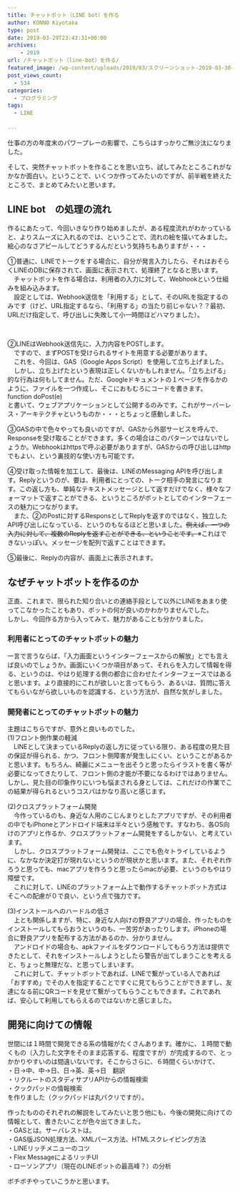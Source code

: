 ```yaml
---
title: チャットボット（LINE bot）を作る
author: KONNO Kiyotaka
type: post
date: 2019-03-29T23:43:31+00:00
archives:
    - 2019
url: /チャットボット（line-bot）を作る/
featured_image: /wp-content/uploads/2019/03/スクリーンショット-2019-03-30-8.39.22.png
post_views_count:
  - 534
categories:
  - プログラミング
tags:
  - LINE

---
```

仕事の方の年度末のパワープレーの影響で、こちらはすっかりご無沙汰になりました。

そして、突然チャットボットを作ることを思い立ち、試してみたところこれがなかなか面白い。ということで、いくつか作ってみたいのですが、前半戦を終えたところで、まとめてみたいと思います。

## LINE bot　の処理の流れ

作るにあたって、今回いきなり作り始めましたが、ある程度流れがわかっていると、よりスムーズに入れるのでは、ということで、流れの絵を描いてみました。  
絵心のなさアピールしてどうするんだという気持ちもありますが・・・

①普通に、LINEでトークをする場合に、自分が発言入力したら、それはおそらくLINEのDBに保存されて、画面に表示されて、処理終了となると思います。  
　チャットボットを作る場合は、利用者の入力に対して、Webhookという仕組みを組み込みます。  
　設定としては、Webhook送信を「利用する」として、そのURLを指定するのみです（けど、URL指定するなら、「利用する」の当たり前じゃない？？最初、URLだけ指定して、呼び出しに失敗して小一時間ほどハマりました）。<figure class="wp-block-image">

<img src="/uploads/2019/03/スクリーンショット-2019-03-29-21.38.40.jpg?resize=150%2C150&#038;ssl=1" alt="" class="wp-image-2829" srcset="/uploads/2019/03/スクリーンショット-2019-03-29-21.38.40.jpg?resize=150%2C150&ssl=1 150w, /uploads/2019/03/スクリーンショット-2019-03-29-21.38.40.jpg?resize=64%2C64&ssl=1 64w, /uploads/2019/03/スクリーンショット-2019-03-29-21.38.40.jpg?zoom=2&resize=150%2C150&ssl=1 300w, /uploads/2019/03/スクリーンショット-2019-03-29-21.38.40.jpg?zoom=3&resize=150%2C150&ssl=1 450w" sizes="(max-width: 150px) 100vw, 150px" data-recalc-dims="1" /> </figure> 

②LINEはWebhook送信先に、入力内容をPOSTします。  
　ですので、まずPOSTを受けられるサイトを用意する必要があります。  
　これを、今回は、GAS（Google Apps Script）を使用して立ち上げました。  
　しかし、立ち上げたという表現は正しくないかもしれません。「立ち上げる」的な行為は何もしてません。ただ、Googleドキュメントの１ページを作るかのように、ファイルを一つ作成し、そこにおもむろにコードを書きます。  
function doPost(e)  
と書いて、ウェブアプリケーションとして公開するのみです。これがサーバーレス・アーキテクチャというものか・・・とちょっと感動しました。

③GASの中で色々やっても良いのですが、GASから外部サービスを呼んで、Responseを受け取ることができます。多くの場合はこのパターンではないでしょうか。Webhookはhttpsで呼ぶ必要がありますが、GASからの呼び出しはhttpでもよい、という裏技的な使い方も可能です。

④受け取った情報を加工して、最後は、LINEのMessaging APIを呼び出します。Replyというのが、要は、利用者にとっての、トーク相手の発言になります。この返し方も、単純なテキストメッセージとして返すだけでなく、様々なフォーマットで返すことができる、というところがボットとしてのインターフェースの魅力につながります。  
　また、②のPostに対するResponsとしてReplyを返すのではなく、独立したAPI呼び出しになっている、というのもなるほどと思いました。<del>例えば、一つの入力に対して、複数のReplyを返すことができる、ということです。</del>※これはできないっぽい。メッセージを配列で返すことはできます。

⑤最後に、Replyの内容が、画面上に表示されます。

## なぜチャットボットを作るのか

正直、これまで、限られた知り合いとの連絡手段として以外にLINEをあまり使ってこなかったこともあり、ボットの何が良いのかわかりませんでした。  
しかし、今回作る方から入ってみて、魅力があることも分かりました。

### 利用者にとってのチャットボットの魅力

一言で言うならば、「入力画面というインターフェースからの解放」とでも言えば良いのでしょうか。画面にいくつか項目があって、それらを入力して情報を得る、というのは、やはり処理する側の都合に合わせたインターフェースではあると思います。より直接的にこれが欲しいと言ってもらう、あるいは、質問に答えてもらいながら欲しいものを認識する、という方法が、自然な気がしました。

### 開発者にとってのチャットボットの魅力

主題はこちらですが、意外と良いものでした。  
(1)フロント側作業の軽減  
　LINEとして決まっているReplyの返し方に従っている限り、ある程度の見た目の保証が得られる、かつ、フロント側障害が発生しにくい、ということがあるかと思います。もちろん、綺麗にメニューを出そうと思ったらイラストを書く等が必要になってきたりして、フロント側の才能が不要になるわけではありません。しかし、見た目の印象作りにいつも悩まされる身としては、これだけの作業でこの結果が得られるというコスパはかなり高いと感じます。

(2)クロスプラットフォーム開発  
　今作っているのも、身近な人用のこじんまりとしたアプリですが、その利用者の中でもiPhoneとアンドロイド端末は半々という感触です。すなわち、各OS向けのアプリと作るか、クロスプラットフォーム開発をするしかない、と考えています。  
　しかし、クロスプラットフォーム開発は、ここでも色々トライしているように、なかなか決定打が現れないというのが現状かと思います。また、それぞれ作ろうと思っても、macアプリを作ろうと思ったらmacが必要、というのもやはり障壁です。  
　これに対して、LINEのプラットフォーム上で動作するチャットボット方式はそこへの配慮が０で良い、という点で強力です。

(3)インストールへのハードルの低さ  
　上とも関係しますが、特に、身近な人向けの野良アプリの場合、作ったものをインストールしてもらおうというのも、一苦労があったりします。iPhoneの場合に野良アプリを配布する方法があるのか、分かりません。  
　アンドロイドの場合も、apkファイルをダウンロードしてもらう方法は提供できたとして、それをインストールしようとしたら警告が出てしまうことを考えると、ちょっと無理だな、と思ってしまいます。  
　これに対して、チャットボットであれば、LINEで繋がっている人であれば「おすすめ」でその人を指定することですぐに見てもらうことができますし、友達になる前にQRコードを見せて繋がってもらうこともできます。これであれば、安心して利用してもらえるのではないかと感じました。

## 開発に向けての情報

世間には１時間で開発できる系の情報がたくさんあります。確かに、１時間で動くもの（入力した文字をそのまま応答する、程度ですが）が完成するので、とっかかりやすいのは間違いないです。そこからさらに、６時間くらいかけて、  
・日→中、中→日、日→英、英→日　翻訳  
・リクルートのスタディサプリAPIからの情報検索  
・クックパッドの情報検索  
を作りました（クックパッドは丸パクリですが）。

作ったもののそれぞれの解説をしてみたいと思う他にも、今後の開発に向けての情報として、書きたいことが色々出てきました。  
・GASとは。サーバレストは。  
・GAS版JSON処理方法、XMLパース方法、HTMLスクレイピング方法  
・LINEリッチメニューのコツ  
・Flex MessageによるリッチUI  
・ローソンアプリ（現在のLINEボットの最高峰？）の分析

ボチボチやっていこうかと思います。